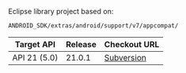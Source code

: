 Eclipse library project based on:

`ANDROID_SDK/extras/android/support/v7/appcompat/`

| Target API    | Release  | Checkout URL  |
| ------------- | -------- | ------------- |
| API 21 (5.0)  | 21.0.1   | [Subversion](https://github.com/dandar3/android-support-v7-appcompat/tags/21.0.1) |
